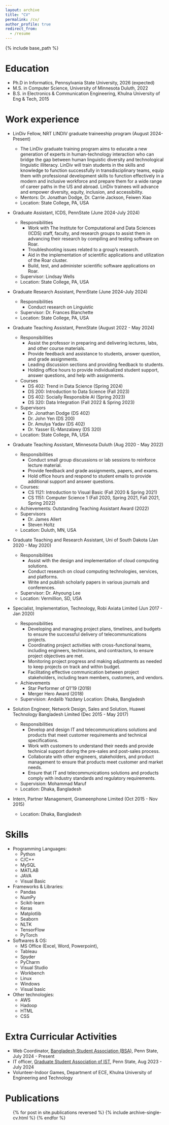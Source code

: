 ```yaml
---
layout: archive
title: "CV"
permalink: /cv/
author_profile: true
redirect_from:
  - /resume
---
```


{% include base_path %}

Education
======
* Ph.D in Informatics, Pennsylvania State University, 2026 (expected)
* M.S. in Computer Science, University of Minnesota Duluth, 2022
* B.S. in Electronics & Communication Engineering, Khulna University of Eng & Tech, 2015

Work experience
======
* LinDiv Fellow, NRT LINDIV graduate traineeship program (August 2024-Present)
  * The LinDiv graduate training program aims to educate a new generation of experts in human-technology interaction who can bridge the gap between human linguistic diversity and technological linguistic illiteracy. LinDiv will train students in the skills and knowledge to function successfully in transdisciplinary teams, equip them with professional development skills to function effectively in a modern and inclusive workforce and prepare them for a wide range of career paths in the US and abroad. LinDiv trainees will advance and empower diversity, equity, inclusion, and accessibility.
  * Mentors: Dr. Jonathan Dodge, Dr. Carrie Jackson, Feiwen Xiao
  * Location: State College, PA, USA

* Graduate Assistant, ICDS, PennState (June 2024-July 2024)
  * Responsibilities
    * Work with The Institute for Computational and Data Sciences (ICDS) staff, faculty, and research groups to assist them in advancing their research by compiling and testing software on Roar.
    * Troubleshooting issues related to a group’s research.
    * Aid in the implementation of scientific applications and utilization of the Roar cluster.
    * Build, test, and administer scientific software applications on Roar.
  * Supervisor: Lindsay Wells
  * Location: State College, PA, USA


* Graduate Research Assistant, PennState (June 2024-July 2024)
  * Responsibilities
    * Conduct research on Linguistic
  * Supervisor: Dr. Frances Blanchette
  * Location: State College, PA, USA


* Graduate Teaching Assistant, PennState (August 2022 - May 2024)
  * Responsibilities
    * Assist the professor in preparing and delivering lectures, labs, and other course materials.
    * Provide feedback and assistance to students, answer question, and grade assignments.
    * Leading discussion sections and providing feedback to students.
    * Holding office hours to provide individualized student support, answer questions, and help with assignments.
  * Courses
    * DS 402: Trend in Data Science (Spring 2024)
    * DS 200: Introduction to Data Science (Fall 2023)
    * DS 402: Socially Responsible AI (Spring 2023)
    * DS 320: Data Integration (Fall 2022 & Spring 2023)
  * Supervisors
    * Dr. Jonathan Dodge (DS 402)
    * Dr. John Yen (DS 200)
    * Dr. Amulya Yadav (DS 402)
    * Dr. Yasser EL-Manzalawy (DS 320)
  * Location: State College, PA, USA

* Graduate Teaching Assistant, Minnesota Duluth (Aug 2020 - May 2022)
  * Responsibilities
    * Conduct small group discussions or lab sessions to reinforce lecture material.
    * Provide feedback and grade assignments, papers, and exams.
    * Hold office hours and respond to student emails to provide additional support and answer questions.
  * Courses:
    * CS 1121: Introduction to Visual Basic (Fall 2020 & Spring 2021)
    * CS 1151: Computer Science 1 (Fall 2020, Spring 2021, Fall 2021, Spring 2022)
  * Achievements: Outstanding Teaching Assistant Award (2022)
  * Supervisors
    * Dr. James Allert
    * Steven Holtz
  * Location: Duluth, MN, USA
* Graduate Teaching and Research Assistant, Uni of South Dakota (Jan 2020 - May 2020)
  * Responsibilities
    * Assist with the design and implementation of cloud computing solutions.
    * Conduct research on cloud computing technologies, services, and platforms.
    * Write and publish scholarly papers in various journals and conferences.
  * Supervisor: Dr. Ahyoung Lee
  * Location: Vermillion, SD, USA
* Specialist,  Implementation, Technology, Robi Axiata Limited (Jun 2017 - Jan 2020)
  * Responsibilities
    * Developing and managing project plans, timelines, and budgets to ensure the successful delivery of telecommunications projects.
    * Coordinating project activities with cross-functional teams, including engineers, technicians, and contractors, to ensure project objectives are met.
    * Monitoring project progress and making adjustments as needed to keep projects on track and within budget.
    * Facilitating effective communication between project stakeholders, including team members, customers, and vendors.
  * Achievements
    * Star Performer of Q1’19 (2019)
    * Merger Hero Award (2018)
  * Supervision: Andalib Yazdany
  Location: Dhaka, Bangladesh

* Solution Engineer, Network Design, Sales and Solution, Huawei Technology Bangladesh Limited (Dec 2015 - May 2017)
  * Responsibilities
    * Develop and design IT and telecommunications solutions and products that meet customer requirements and technical specifications.
    * Work with customers to understand their needs and provide technical support during the pre-sales and post-sales process.
    * Collaborate with other engineers, stakeholders, and product management to ensure that products meet customer and market needs.
    * Ensure that IT and telecommunications solutions and products comply with industry standards and regulatory requirements.
  * Supervision: Mohammad Maruf
  * Location: Dhaka, Bangladesh

* Intern, Partner Management, Grameenphone Limited (Oct 2015 - Nov 2015)
  * Location: Dhaka, Bangladesh






  
Skills
======
* Programming Languages:
  * Python
  * C/C++
  * MySQL
  * MATLAB
  * JAVA
  * Visual Basic
* Frameworks & Libraries:
  * Pandas
  * NumPy
  * Scikit-learn
  * Keras
  * Matplotlib
  * Seaborn
  * NLTK
  * TensorFlow
  * PyTorch
* Softwares & OS:
  * MS Office (Excel, Word, Powerpoint), 
  * Tableau
  * Spyder
  * PyCharm
  * Visual Studio
  * Workbench
  * Linux
  * Windows
  * Visual basic
* Other technologies:
  * AWS
  * Hadoop
  * HTML
  * CSS


Extra Curricular Activities
======

* Web Coordinator, [Bangladesh Student Association (BSA)](https://sites.psu.edu/bsapsu/), Penn State, July 2024 - Present 
* IT officer, [Graduate Student Association of IST](https://sites.psu.edu/istgrad/about/), Penn State, Aug 2023 - July 2024
* Volunteer-Indoor Games, Department of ECE, Khulna University of Engineering and Technology




Publications
======
  <ul>{% for post in site.publications reversed %}
    {% include archive-single-cv.html %}
  {% endfor %}</ul>
  
<!-- 
======
  <ul>{% for post in site.talks reversed %}
    {% include archive-single-talk-cv.html  %}
  {% endfor %}</ul>
  
Teaching
======
  <ul>{% for post in site.teaching reversed %}
    {% include archive-single-cv.html %}
  {% endfor %}</ul>
  
Service and leadership
======
* Currently signed in to 43 different slack teams -->
